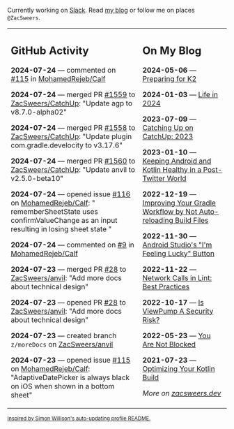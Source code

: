 Currently working on [Slack](https://slack.com/). Read [my blog](https://zacsweers.dev/) or follow me on places `@ZacSweers`.

<table><tr><td valign="top" width="60%">

## GitHub Activity
<!-- githubActivity starts -->
**2024-07-24** — commented on [#115](https://github.com/MohamedRejeb/Calf/issues/115#issuecomment-2248226169) in [MohamedRejeb/Calf](https://github.com/MohamedRejeb/Calf)

**2024-07-24** — merged PR [#1559](https://github.com/ZacSweers/CatchUp/pull/1559) to [ZacSweers/CatchUp](https://github.com/ZacSweers/CatchUp): "Update agp to v8.7.0-alpha02"

**2024-07-24** — merged PR [#1558](https://github.com/ZacSweers/CatchUp/pull/1558) to [ZacSweers/CatchUp](https://github.com/ZacSweers/CatchUp): "Update plugin com.gradle.develocity to v3.17.6"

**2024-07-24** — merged PR [#1560](https://github.com/ZacSweers/CatchUp/pull/1560) to [ZacSweers/CatchUp](https://github.com/ZacSweers/CatchUp): "Update anvil to v2.5.0-beta10"

**2024-07-24** — opened issue [#116](https://github.com/MohamedRejeb/Calf/issues/116) on [MohamedRejeb/Calf](https://github.com/MohamedRejeb/Calf): " rememberSheetState uses confirmValueChange as an input resulting in losing sheet state "

**2024-07-24** — commented on [#9](https://github.com/MohamedRejeb/Calf/issues/9#issuecomment-2246909081) in [MohamedRejeb/Calf](https://github.com/MohamedRejeb/Calf)

**2024-07-23** — merged PR [#28](https://github.com/ZacSweers/anvil/pull/28) to [ZacSweers/anvil](https://github.com/ZacSweers/anvil): "Add more docs about technical design"

**2024-07-23** — opened PR [#28](https://github.com/ZacSweers/anvil/pull/28) to [ZacSweers/anvil](https://github.com/ZacSweers/anvil): "Add more docs about technical design"

**2024-07-23** — created branch `z/moreDocs` on [ZacSweers/anvil](https://github.com/ZacSweers/anvil)

**2024-07-23** — opened issue [#115](https://github.com/MohamedRejeb/Calf/issues/115) on [MohamedRejeb/Calf](https://github.com/MohamedRejeb/Calf): "AdaptiveDatePicker is always black on iOS when shown in a bottom sheet"
<!-- githubActivity ends -->
</td><td valign="top" width="40%">

## On My Blog
<!-- blog starts -->
**2024-05-06** — [Preparing for K2](https://www.zacsweers.dev/preparing-for-k2/)

**2024-01-03** — [Life in 2024](https://www.zacsweers.dev/life-in-2024/)

**2023-07-09** — [Catching Up on CatchUp: 2023](https://www.zacsweers.dev/catching-up-on-catchup-2023/)

**2023-01-10** — [Keeping Android and Kotlin Healthy in a Post-Twitter World](https://www.zacsweers.dev/keeping-android-healthy/)

**2022-12-19** — [Improving Your Gradle Workflow by Not Auto-reloading Build Files](https://www.zacsweers.dev/improving-your-workflow-by-not-auto-reloading-build-files/)

**2022-11-30** — [Android Studio's "I'm Feeling Lucky" Button](https://www.zacsweers.dev/android-studios-im-feeling-lucky-button/)

**2022-11-22** — [Network Calls in Lint: Best Practices](https://www.zacsweers.dev/network-calls-in-lint-best-practices/)

**2022-10-17** — [Is ViewPump A Security Risk?](https://www.zacsweers.dev/is-viewpump-a-security-risk/)

**2022-05-23** — [You Are Not Blocked](https://www.zacsweers.dev/you-are-not-blocked/)

**2021-07-23** — [Optimizing Your Kotlin Build](https://www.zacsweers.dev/optimizing-your-kotlin-build/)
<!-- blog ends -->
_More on [zacsweers.dev](https://zacsweers.dev/)_
</td></tr></table>

<sub><a href="https://simonwillison.net/2020/Jul/10/self-updating-profile-readme/">Inspired by Simon Willison's auto-updating profile README.</a></sub>